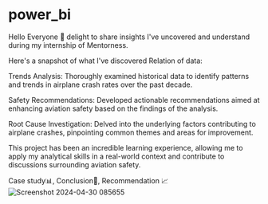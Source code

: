 # power_bi
Hello Everyone 🤗 delight to share insights I've uncovered and understand during my internship of Mentorness.

Here's a snapshot of what I've discovered Relation of data:

Trends Analysis: Thoroughly examined historical data to identify patterns and trends in airplane crash rates over the past decade.

Safety Recommendations: Developed actionable recommendations aimed at enhancing aviation safety based on the findings of the analysis.

Root Cause Investigation: Delved into the underlying factors contributing to airplane crashes, pinpointing common themes and areas for improvement.

This project has been an incredible learning experience, allowing me to apply my analytical skills in a real-world context and contribute to discussions surrounding aviation safety.

Case study📊, Conclusion📑, Recommendation 📈
![Screenshot 2024-04-30 085655](https://github.com/user-attachments/assets/d9285d02-edeb-428d-804a-897f4643aa9b)




